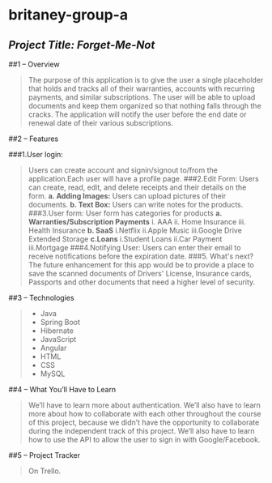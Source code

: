 # britaney-group-a
*Project Title: Forget-Me-Not*
------------------------------------------------------------------------------------------------------------------------------------------------------------------------------
##1 – Overview
>The purpose of this application is to give the user a single placeholder that holds and tracks all of their warranties, accounts with recurring payments, and similar subscriptions. The user will be able to upload documents and keep them organized so that nothing falls through the cracks. The application will notify the user before the end date or renewal date of their various subscriptions.

##2 – Features

###1.User login: 
>Users can create account and signin/signout to/from the application.Each user will have a profile page.
###2.Edit Form: 
>Users can create, read, edit, and delete receipts and their details on the form.
**a. Adding Images:** Users can upload pictures of their documents.
**b. Text Box:** Users can write notes for the products.
###3.User form:
>User form has categories for products
**a. Warranties/Subscription Payments**
i. AAA
ii. Home Insurance
iii. Health Insurance
**b. SaaS**
i.Netflix
ii.Apple Music
iii.Google Drive Extended Storage
**c.Loans**
i.Student Loans
ii.Car Payment
iii.Mortgage
###4.Notifying User: 
>Users can enter their email to receive notifications before the expiration date.
###5. What's next?
>The future enhancement for this app would be to provide a place to save the scanned documents of Drivers' License, Insurance cards, Passports and other documents that need a higher level of security.

##3 – Technologies
>- Java
>- Spring Boot
>- Hibernate
>- JavaScript
>- Angular
>- HTML
>- CSS
>- MySQL


##4 – What You’ll Have to Learn

>We’ll have to learn more about authentication. We’ll also have to learn more about how to collaborate with each other throughout the course of this project, because we didn’t have the opportunity to collaborate during the independent track of this project. We’ll also have to learn how to use the API to allow the user to sign in with Google/Facebook.

##5 – Project Tracker
>On Trello.

